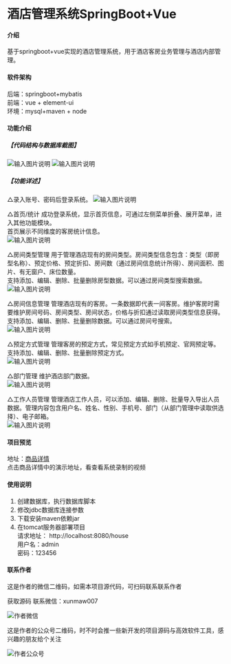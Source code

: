 # 酒店管理系统SpringBoot+Vue

#### 介绍
基于springboot+vue实现的酒店管理系统，用于酒店客房业务管理与酒店内部管理。


#### 软件架构
后端：springboot+mybatis  
前端：vue + element-ui  
环境：mysql+maven + node   


#### 功能介绍
##### 【代码结构与数据库截图】
![输入图片说明](images/image.jpg)
![输入图片说明](images/image1.jpg)

##### 【功能详述】 
△录入账号、密码后登录系统。
![输入图片说明](03-%E9%85%92%E5%BA%97%E7%AE%A1%E7%90%86%E7%B3%BB%E7%BB%9F-%E7%99%BB%E5%BD%95%E9%A1%B5.jpg)

△首页/统计
成功登录系统，显示首页信息，可通过左侧菜单折叠、展开菜单，进入其他功能模块。  
首页展示不同维度的客房统计信息。  
![输入图片说明](04-%E9%85%92%E5%BA%97%E7%AE%A1%E7%90%86%E7%B3%BB%E7%BB%9F-%E9%A6%96%E9%A1%B5.jpg)

△房间类型管理
用于管理酒店现有的房间类型。房间类型信息包含：类型（即房型名称）、预定价格、预定折扣、房间数（通过房间信息统计所得）、房间面积、图片、有无窗户、床位数量。  
支持添加、编辑、删除、批量删除房型数据。可以通过房间类型搜索数据。  
![输入图片说明](images/image3.jpg)

△房间信息管理
管理酒店现有的客房。一条数据即代表一间客房。维护客房时需要维护房间号码、房间类型、房间状态，价格与折扣通过读取房间类型信息获得。  
支持添加、编辑、删除、批量删除数据。可以通过房间号搜索。  
![输入图片说明](images/image4.jpg)

△预定方式管理
管理客房的预定方式，常见预定方式如手机预定、官网预定等。支持添加、编辑、删除、批量删除预定方式。    
![输入图片说明](images/image5.jpg)

△部门管理
维护酒店部门数据。   
![输入图片说明](images/image6.jpg)

△工作人员管理
管理酒店工作人员，可以添加、编辑、删除、批量导入导出人员数据。管理内容包含用户名、姓名、性别、手机号、部门（从部门管理中读取供选择）、电子邮箱。  
![输入图片说明](images/image7.jpg)



#### 项目预览
地址：[商品详情 ](https://www.xunmaw.com/shop/detail/1631115172203282434)     
点击商品详情中的演示地址，看查看系统录制的视频    

#### 使用说明
1. 创建数据库，执行数据库脚本
2. 修改jdbc数据库连接参数
3. 下载安装maven依赖jar
4. 在tomcat服务器部署项目  
    请求地址： http://localhost:8080/house  
    用户名：admin  
    密码：123456  

#### 联系作者
这是作者的微信二维码，如需本项目源代码，可扫码联系联系作者  

获取源码 联系微信：xunmaw007

![作者微信](images/wx_xunmaw007.jpg)


这是作者的公众号二维码，时不时会推一些新开发的项目源码与高效软件工具，感兴趣的朋友给个关注 

![作者公众号](images/logo_gzh.jpg)


